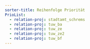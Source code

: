 ```yaml
---
sorter-title: Reihenfolge Priorität
PrioList:
  - relation-proj: stadtamt_schrems
  - relation-proj: tuw_ba
  - relation-proj: tuw_ze
  - relation-proj: tuw_ze2
  - relation-proj: tuw_bf
---
```

